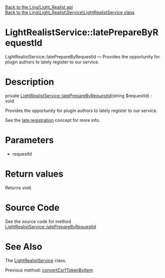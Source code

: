 [Back to the Ling/Light_Realist api](https://github.com/lingtalfi/Light_Realist/blob/master/doc/api/Ling/Light_Realist.md)<br>
[Back to the Ling\Light_Realist\Service\LightRealistService class](https://github.com/lingtalfi/Light_Realist/blob/master/doc/api/Ling/Light_Realist/Service/LightRealistService.md)


LightRealistService::latePrepareByRequestId
================



LightRealistService::latePrepareByRequestId — Provides the opportunity for plugin authors to lately register to our service.




Description
================


private [LightRealistService::latePrepareByRequestId](https://github.com/lingtalfi/Light_Realist/blob/master/doc/api/Ling/Light_Realist/Service/LightRealistService/latePrepareByRequestId.md)(string $requestId) : void




Provides the opportunity for plugin authors to lately register to our service.

See the [late registration](https://github.com/lingtalfi/Light/blob/master/personal/mydoc/pages/design/late-service-registration.md) concept for more info.




Parameters
================


- requestId

    


Return values
================

Returns void.








Source Code
===========
See the source code for method [LightRealistService::latePrepareByRequestId](https://github.com/lingtalfi/Light_Realist/blob/master/Service/LightRealistService.php#L1007-L1028)


See Also
================

The [LightRealistService](https://github.com/lingtalfi/Light_Realist/blob/master/doc/api/Ling/Light_Realist/Service/LightRealistService.md) class.

Previous method: [convertCsrfTokenByItem](https://github.com/lingtalfi/Light_Realist/blob/master/doc/api/Ling/Light_Realist/Service/LightRealistService/convertCsrfTokenByItem.md)<br>

